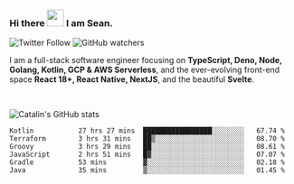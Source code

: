 ### Hi there <img src="https://raw.githubusercontent.com/MartinHeinz/MartinHeinz/master/wave.gif" width="30" /> I am Sean.

![Twitter Follow](https://img.shields.io/twitter/follow/JuniorDEVed?style=social)  ![GitHub watchers](https://img.shields.io/github/watchers/JuniorDEVed/JuniorDEVed?style=social)

 I am a full-stack software engineer focusing on **TypeScript, Deno, Node, Golang, Kotlin, GCP & AWS Serverless**, and the ever-evolving front-end space **React 18+, React Native, NextJS**, and the beautiful **Svelte**.
 
 <br>
 
 ![Catalin's GitHub stats](https://github-readme-stats.vercel.app/api?username=algoflows&theme=vue-dark)
 
 <!--START_SECTION:waka-->

```text
Kotlin           27 hrs 27 mins  █████████████████░░░░░░░░   67.74 %
Terraform        3 hrs 31 mins   ██▒░░░░░░░░░░░░░░░░░░░░░░   08.70 %
Groovy           3 hrs 29 mins   ██░░░░░░░░░░░░░░░░░░░░░░░   08.61 %
JavaScript       2 hrs 51 mins   █▓░░░░░░░░░░░░░░░░░░░░░░░   07.07 %
Gradle           53 mins         ▓░░░░░░░░░░░░░░░░░░░░░░░░   02.18 %
Java             35 mins         ▒░░░░░░░░░░░░░░░░░░░░░░░░   01.45 %
```

<!--END_SECTION:waka-->
